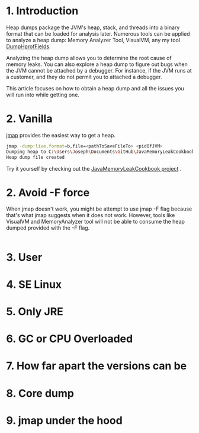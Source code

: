 # 1. Introduction
Heap dumps package the JVM's heap, stack, and threads into a binary format that can be loaded for analysis later.
Numerous tools can be applied to analyze a heap dump: Memory Analyzer Tool, VisualVM, any my tool [DumpHprofFields](https://github.com/josephmate/DumpHprofFields).

Analyzing the heap dump allows you to determine the root cause of memory leaks.
You can also explore a heap dump to figure out bugs when the JVM cannot be attached by a debugger.
For instance, if the JVM runs at a customer, and they do not permit you to attached a debugger.

This article focuses on how to obtain a heap dump and all the issues you will run into while getting one.

# 2. Vanilla
[jmap](https://docs.oracle.com/javase/7/docs/technotes/tools/share/jmap.html) provides the easiest way to get a heap.

```bash
jmap -dump:live,format=b,file=<pathToSaveFileTo> <pidOfJVM>
Dumping heap to C:\Users\Joseph\Documents\GitHub\JavaMemoryLeakCookbook\01-get-heap-dump\heap.dump.windows.hprof ...
Heap dump file created
```

Try it yourself by checking out the
[JavaMemoryLeakCookbook project](https://github.com/josephmate/JavaMemoryLeakCookbook)
.

# 2. Avoid -F force 
When jmap doesn't work, you might be attempt to use jmap -F flag because that's what jmap suggests when it does not work. However, tools like VisualVM and MemoryAnalyzer tool will not be able to consume the heap dumped provided with the -F flag.

```
```


# 3. User
# 4. SE Linux
# 5. Only JRE
# 6. GC or CPU Overloaded
# 7. How far apart the versions can be
# 8. Core dump
# 9. jmap under the hood

